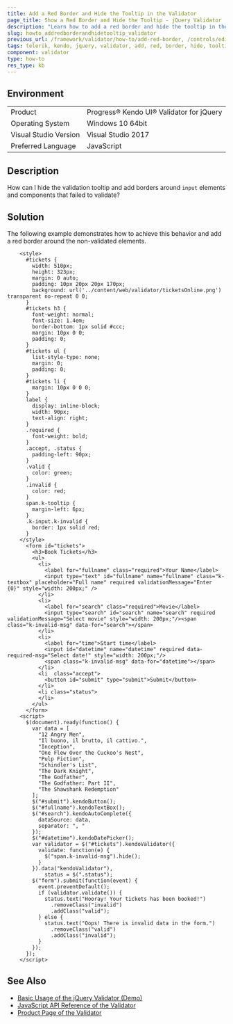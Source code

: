 ```yaml
---
title: Add a Red Border and Hide the Tooltip in the Validator
page_title: Show a Red Border and Hide the Tooltip - jQuery Validator
description: "Learn how to add a red border and hide the tooltip in the Kendo UI for jQuery Validator."
slug: howto_addredborderandhidetooltip_validator
previous_url: /framework/validator/how-to/add-red-border, /controls/editors/validator/how-to/add-red-border
tags: telerik, kendo, jquery, validator, add, red, border, hide, tooltip
component: validator
type: how-to
res_type: kb
---
```


## Environment

<table>
 <tr>
  <td>Product</td>
  <td>Progress® Kendo UI® Validator for jQuery</td>
 </tr>
 <tr>
  <td>Operating System</td>
  <td>Windows 10 64bit</td>
 </tr>
 <tr>
  <td>Visual Studio Version</td>
  <td>Visual Studio 2017</td>
 </tr>
 <tr>
  <td>Preferred Language</td>
  <td>JavaScript</td>
 </tr>
</table>

## Description

How can I hide the validation tooltip and add borders around `input` elements and components that failed to validate?

## Solution

The following example demonstrates how to achieve this behavior and add a red border around the non-validated elements.

```dojo
    <style>
      #tickets {
        width: 510px;
        height: 323px;
        margin: 0 auto;
        padding: 10px 20px 20px 170px;
        background: url('../content/web/validator/ticketsOnline.png') transparent no-repeat 0 0;
      }
      #tickets h3 {
        font-weight: normal;
        font-size: 1.4em;
        border-bottom: 1px solid #ccc;
        margin: 10px 0 0;
        padding: 0;
      }
      #tickets ul {
        list-style-type: none;
        margin: 0;
        padding: 0;
      }
      #tickets li {
        margin: 10px 0 0 0;
      }
      label {
        display: inline-block;
        width: 90px;
        text-align: right;
      }
      .required {
        font-weight: bold;
      }
      .accept, .status {
        padding-left: 90px;
      }
      .valid {
        color: green;
      }
      .invalid {
        color: red;
      }
      span.k-tooltip {
        margin-left: 6px;
      }
      .k-input.k-invalid {
        border: 1px solid red;
      }
    </style>
      <form id="tickets">
        <h3>Book Tickets</h3>
        <ul>
          <li>
            <label for="fullname" class="required">Your Name</label>
            <input type="text" id="fullname" name="fullname" class="k-textbox" placeholder="Full name" required validationMessage="Enter {0}" style="width: 200px;" />
          </li>
          <li>
            <label for="search" class="required">Movie</label>
            <input type="search" id="search" name="search" required validationMessage="Select movie" style="width: 200px;"/><span class="k-invalid-msg" data-for="search"></span>
          </li>
          <li>
            <label for="time">Start time</label>
            <input id="datetime" name="datetime" required data-required-msg="Select date!" style="width: 200px;"/>
            <span class="k-invalid-msg" data-for="datetime"></span>
          </li>
          <li  class="accept">
            <button id="submit" type="submit">Submit</button>
          </li>
          <li class="status">
          </li>
        </ul>
      </form>
    <script>
      $(document).ready(function() {
        var data = [
          "12 Angry Men",
          "Il buono, il brutto, il cattivo.",
          "Inception",
          "One Flew Over the Cuckoo's Nest",
          "Pulp Fiction",
          "Schindler's List",
          "The Dark Knight",
          "The Godfather",
          "The Godfather: Part II",
          "The Shawshank Redemption"
        ];
        $("#submit").kendoButton();
        $("#fullname").kendoTextBox();
        $("#search").kendoAutoComplete({
          dataSource: data,
          separator: ", "
        });
        $("#datetime").kendoDatePicker();
        var validator = $("#tickets").kendoValidator({
          validate: function(e) {
            $("span.k-invalid-msg").hide();
          }
        }).data("kendoValidator"),
            status = $(".status");
        $("form").submit(function(event) {
          event.preventDefault();
          if (validator.validate()) {
            status.text("Hooray! Your tickets has been booked!")
              .removeClass("invalid")
              .addClass("valid");
          } else {
            status.text("Oops! There is invalid data in the form.")
              .removeClass("valid")
              .addClass("invalid");
          }
        });
      });
    </script>
```

## See Also

* [Basic Usage of the jQuery Validator (Demo)](https://demos.telerik.com/kendo-ui/validator/index)
* [JavaScript API Reference of the Validator](/api/javascript/ui/validator)
* [Product Page of the Validator](https://www.telerik.com/kendo-jquery-ui/validator)
